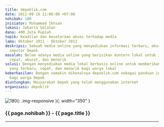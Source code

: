 ```yaml
---
title: depoklik.com
date: 2011-09-16 11:08:00 +07:00
nohibah: 180
inisiator: Muhammad Ikhsan
lokasi: Jakarta Selatan
dana: 400 Juta Rupiah
topik: Keadilan dan kesetaraan akses terhadap media
lama: Oktober 2011 - Oktober 2012
deskripsi: Sebuah media online yang menyediakan informasi terbaru, akurat, dan menarik
  seputar Depok
masalah: Belum adanya media online yang berisikan kontern lokal untuk informasi terbaru,
  cepat, akurat, dan menarik
solusi: Dengan menyediakan media lokal berbasis online untuk memberikan informasi
  yang terbaru, cepat, dan menarik bagi warga lokal
keberhasilan: Dengan semakin dikenalnya depoklik.com sebagai panduan informasi lokal
  bagi warga Depok
diuntungkan: Masyarakat Depok yang telah menggunakan internet
organisasi: depoklik
---
```


![180](/static/img/hibahcmb/180.png){: .img-responsive }{: width="350" }

### {{ page.nohibah }} - {{ page.title }}

---

